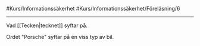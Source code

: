 #Kurs/Informationssäkerhet #Kurs/Informationssäkerhet/Föreläsning/6 
***
Vad [[Tecken|tecknet]] syftar på.

Ordet "Porsche" syftar på en viss typ av bil.